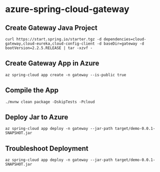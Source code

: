# azure-spring-cloud-gateway

## Create Gateway Java Project 
```
curl https://start.spring.io/starter.tgz -d dependencies=cloud-gateway,cloud-eureka,cloud-config-client -d baseDir=gateway -d bootVersion=2.2.5.RELEASE | tar -xzvf -
```

##  Create Gateway App in Azure
```
az spring-cloud app create -n gateway --is-public true
```


## Compile the App
```
./mvnw clean package -DskipTests -Pcloud
```

## Deploy Jar to Azure 
```
az spring-cloud app deploy -n gateway --jar-path target/demo-0.0.1-SNAPSHOT.jar
```

## Troubleshoot Deployment
```
az spring-cloud app deploy -n gateway --jar-path target/demo-0.0.1-SNAPSHOT.jar
```
